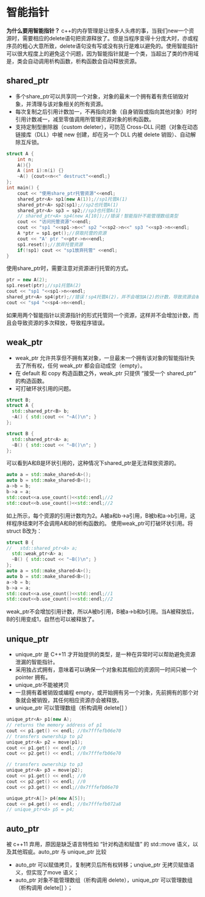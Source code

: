 # 智能指针

**为什么要用智能指针？**
c++的内存管理是让很多人头疼的事，当我们new一个资源时，需要相应的delete语句把资源释放了。但是当程序变得十分庞大时，亦或程序员的粗心大意所致，delete语句没有写或没有执行是难以避免的。使用智能指针可以很大程度上的避免这个问题，因为智能指针就是一个类，当超出了类的作用域是，类会自动调用析构函数，析构函数会自动释放资源。
<!-- more -->
## shared_ptr
- 多个share_ptr可以共享同一个对象，对象的最末一个拥有着有责任销毁对象，并清理与该对象相关的所有资源。 
- 每次复制之后引用计数加一，不再指向对象（自身销毁或指向其他对象）时时引用计数减一，减至零值调用所管理资源对象的析构函数。
- 支持定制型删除器（custom deleter），可防范 Cross-DLL 问题（对象在动态链接库（DLL）中被 new 创建，却在另一个 DLL 内被 delete 销毁）、自动解除互斥锁。
```c++
struct A {
    int n;
    A(){}
    A (int i):n(i) {}
    ~A() {cout<<n<<" destruct"<<endl;}
};
int main() {
    cout << "使用share_ptr托管资源"<<endl;
    shared_ptr<A> sp1(new A(1));//sp1托管A(1)
    shared_ptr<A> sp2(sp1);//sp2也托管A(1)
    shared_ptr<A> sp3 = sp2;//sp3也托管A(1)
    // shared_ptr<A> sp4(new A[10]);//错误！智能指针不能管理数组类型
    cout << "访问托管资源"<<endl;
    cout << "sp1 "<<sp1->n<<" sp2 "<<sp2->n<<" sp3 "<<sp3->n<<endl;
    A *ptr = sp1.get();//获取托管的资源
    cout << "A' ptr "<<ptr->n<<endl;
    sp1.reset();//放弃托管资源
    if(!sp1) cout << "sp1放弃托管" <<endl;
}
```
使用share_ptr时，需要注意对资源进行托管的方式。
```c++
ptr = new A(2);
sp1.reset(ptr);//sp1托管A(2)
cout << "sp1 "<<sp1->n<<endl;
shared_ptr<A> sp4(ptr);//错误！sp4托管A(2)，并不会增加A(2)的计数，导致资源会被多次删除
cout << "sp4 "<<sp4->n<<endl;
```
如果用两个智能指针以资源指针的形式托管同一个资源，这样并不会增加计数，而且会导致资源的多次释放，导致程序错误。
 
## weak_ptr
- weak_ptr 允许共享但不拥有某对象，一旦最末一个拥有该对象的智能指针失去了所有权，任何 weak_ptr 都会自动成空（empty）。
- 在 default 和 copy 构造函数之外，weak_ptr 只提供 “接受一个 shared_ptr” 的构造函数。
- 可打破环状引用的问题。
```c++
struct B;
struct A {
  std::shared_ptr<B> b;  
  ~A() { std::cout << "~A()\n"; }
};

struct B {
  std::shared_ptr<A> a;
  ~B() { std::cout << "~B()\n"; }  
};
```
可以看到A和B是环状引用的，这种情况下shared_ptr是无法释放资源的。
```c++
auto a = std::make_shared<A>();
auto b = std::make_shared<B>();
a->b = b;
b->a = a;
std::cout<<a.use_count()<<std::endl;//2
std::cout<<b.use_count()<<std::endl;//2
```
如上所示，每个资源的引用计数均为2。A被a和b->a引用，B被b和a->b引用，这样程序结束时不会调用A和B的析构函数的。
使用weak_ptr可打破环状引用。将struct B改为：
```c++
struct B {
//   std::shared_ptr<A> a;
  std::weak_ptr<A> a;
  ~B() { std::cout << "~B()\n"; }  
};
auto a = std::make_shared<A>();
auto b = std::make_shared<B>();
a->b = b;
b->a = a;
std::cout<<a.use_count()<<std::endl;//1
std::cout<<b.use_count()<<std::endl;//2
```
weak_ptr不会增加引用计数，所以A被b引用，B被a->b和b引用。当A被释放后，B的引用变成1，自然也可以被释放了。

## unique_ptr
- unique_ptr 是 C++11 才开始提供的类型，是一种在异常时可以帮助避免资源泄漏的智能指针。
- 采用独占式拥有，意味着可以确保一个对象和其相应的资源同一时间只被一个 pointer 拥有。
- unique_ptr不能被拷贝
- 一旦拥有着被销毁或编程 empty，或开始拥有另一个对象，先前拥有的那个对象就会被销毁，其任何相应资源亦会被释放。
- unique_ptr 可以管理数组（析构调用 delete[] ）
```c++
unique_ptr<A> p1(new A); 
// returns the memory address of p1 
cout << p1.get() << endl; //0x7fffefb06e70
// transfers ownership to p2 
unique_ptr<A> p2 = move(p1); 
cout << p1.get() << endl; //0
cout << p2.get() << endl; //0x7fffefb06e70

// transfers ownership to p3 
unique_ptr<A> p3 = move(p2); 
cout << p1.get() << endl; //0
cout << p2.get() << endl; //0
cout << p3.get() << endl;//0x7fffefb06e70

unique_ptr<A[]> p4(new A[5]);
cout << p4.get() << endl; //0x7fffefb072a8
// unique_ptr<A> p5 = p4; 
```
## auto_ptr
被 c++11 弃用，原因是缺乏语言特性如 “针对构造和赋值” 的 std::move 语义，以及其他瑕疵。auto_ptr 与 unique_ptr 比较
- auto_ptr 可以赋值拷贝，复制拷贝后所有权转移；unqiue_ptr 无拷贝赋值语义，但实现了move 语义；
- auto_ptr 对象不能管理数组（析构调用 delete），unique_ptr 可以管理数组（析构调用 delete[] ）；

